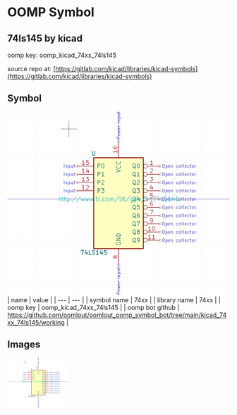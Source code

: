 # OOMP Symbol  
## 74ls145  by kicad  
  
oomp key: oomp_kicad_74xx_74ls145  
  
source repo at: [https://gitlab.com/kicad/libraries/kicad-symbols](https://gitlab.com/kicad/libraries/kicad-symbols)  
## Symbol  
  
[![working.png](working_600.png)](working.png)  
| name | value | 
| --- | --- | 
| symbol name | 74xx | 
| library name | 74xx | 
| oomp key | oomp_kicad_74xx_74ls145 | 
| oomp bot github | https://github.com/oomlout/oomlout_oomp_symbol_bot/tree/main/kicad_74xx_74ls145/working | 
## Images  
  
[![working.png](working_140.png)](working.png)  
